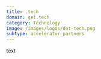 ```yaml
---
title: .tech
domain: get.tech
category: Technology
image: /images/logos/dot-tech.png
subtype: accelerator_partners
---
```


text